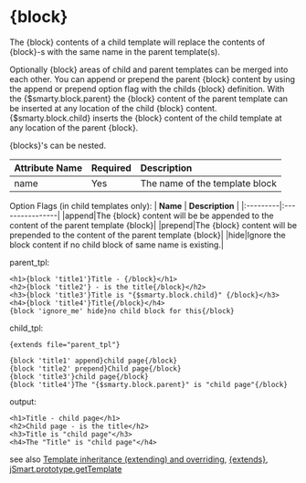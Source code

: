 # {block} #

The {block} contents of a child template will replace the contents of {block}-s with the same name in the parent template(s).

Optionally {block} areas of child and parent templates can be merged into each other. You can append or prepend the parent {block} content by using the append or prepend option flag with the childs {block} definition. With the {$smarty.block.parent} the {block} content of the parent template can be inserted at any location of the child {block} content. {$smarty.block.child} inserts the {block} content of the child template at any location of the parent {block}.

{blocks}'s can be nested.

| **Attribute Name** | **Required** | **Description** |
|:-------------------|:-------------|:----------------|
|name|Yes|The name of the template block|

Option Flags (in child templates only):
| **Name** | **Description** |
|:---------|:----------------|
|append|The {block} content will be be appended to the content of the parent template {block}|
|prepend|The {block} content will be prepended to the content of the parent template {block}|
|hide|Ignore the block content if no child block of same name is existing.|

parent\_tpl:
```
<h1>{block 'title1'}Title - {/block}</h1>
<h2>{block 'title2'} - is the title{/block}</h2>
<h3>{block 'title3'}Title is "{$smarty.block.child}" {/block}</h3>
<h4>{block 'title4'}Title{/block}</h4>
{block 'ignore_me' hide}no child block for this{/block}
```

child\_tpl:
```
{extends file="parent_tpl"} 

{block 'title1' append}child page{/block}
{block 'title2' prepend}Child page{/block}
{block 'title3'}child page{/block}
{block 'title4'}The "{$smarty.block.parent}" is "child page"{/block}
```

output:
```
<h1>Title - child page</h1>
<h2>Child page - is the title</h2>
<h3>Title is "child page"</h3>
<h4>The "Title" is "child page"</h4>
```

see also [Template inheritance (extending) and overriding](Template_inheritance.md), [{extends}](extends.md), [jSmart.prototype.getTemplate](getTemplate.md)
